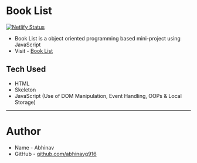 # Book List
[![Netlify Status](https://api.netlify.com/api/v1/badges/357ea0e0-186e-4d35-8c7c-9b8790c3cc15/deploy-status)](https://app.netlify.com/sites/sharp-tereshkova-76a553/deploys)

- Book List is a object oriented programming based mini-project using JavaScript
- Visit - [Book List](https://sharp-tereshkova-76a553.netlify.app/)

## Tech Used

- HTML
- Skeleton
- JavaScript (Use of DOM Manipulation, Event Handling, OOPs & Local Storage)

---

# Author

- Name - Abhinav
- GitHub - [github.com/abhinavg916](https://github.com/abhinavg916)
